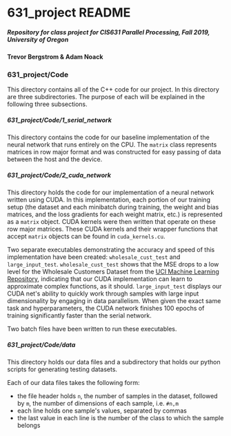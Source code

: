 # 631_project README
##### Repository for class project for CIS631 Parallel Processing, Fall 2019, University of Oregon
__Trevor Bergstrom & Adam Noack__

### 631_project/Code
This directory contains all of the C++ code for our project. In this directory are three subdirectories. The purpose of each will be explained in the following three subsections.
##### 631_project/Code/1_serial_network
This directory contains the code for our baseline implementation of the neural network that runs entirely on the CPU. The `matrix` class represents matrices in row major format and was constructed for easy passing of data between the host and the device.
##### 631_project/Code/2_cuda_network
This directory holds the code for our implementation of a neural network written using CUDA. In this implementation, each portion of our training setup (the dataset and each minibatch during training, the weight and bias matrices, and the loss gradients for each weight matrix, etc.) is represented as a `matrix` object. CUDA kernels were then written that operate on these row major matrices. These CUDA kernels and their wrapper functions that accept `matrix` objects can be found in `cuda_kernels.cu`.

Two separate executables demonstrating the accuracy and speed of this implementation have been created: `wholesale_cust_test` and `large_input_test`. `wholesale_cust_test` shows that the MSE drops to a low level for the Wholesale Customers Dataset from the [UCI Machine Learning Repository](https://archive.ics.uci.edu/ml/datasets/wholesale+customers), indicating that our CUDA implementation can learn to approximate complex functions, as it should. `large_input_test` displays our CUDA net's ability to quickly work through samples with large input dimensionality by engaging in data parallelism. When given the exact same task and hyperparameters, the CUDA network finishes 100 epochs of training significantly faster than the serial network.

Two batch files have been written to run these executables.

##### 631_project/Code/data
This directory holds our data files and a subdirectory that holds our python scripts for generating testing datasets.

Each of our data files takes the following form:

- the file header holds `n`, the number of samples in the dataset, followed by `m`, the number of dimensions of each sample, i.e. `#n,m`
- each line holds one sample's values, separated by commas
- the last value in each line is the number of the class to which the sample belongs
